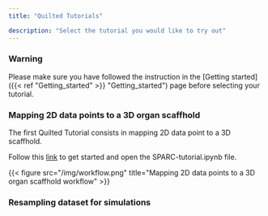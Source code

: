 ```yaml
---
title: "Quilted Tutorials"

description: "Select the tutorial you would like to try out" 
---
```

### **Warning**
Please make sure you have followed the instruction in the [Getting started]({{< ref "Getting_started" >}} "Getting_started") page before selecting your tutorial.


### **Mapping 2D data points to a 3D organ scaffhold**
The first Quilted Tutorial consists in mapping 2D data point to a 3D scaffhold. 

Follow this [link](http://127.0.0.1:8888/lab) to get started and open the SPARC-tutorial.ipynb file.

{{< figure src="/img/workflow.png" title="Mapping 2D data points to a 3D organ scaffhold workflow" >}}

### **Resampling dataset for simulations**
